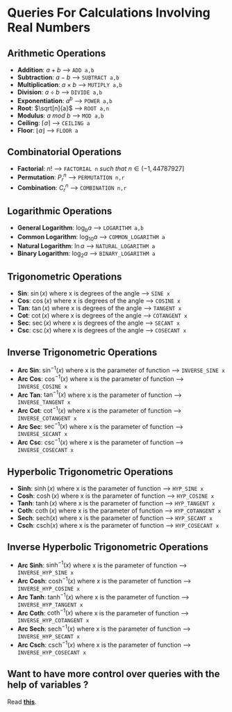 # Queries For Calculations Involving Real Numbers
## Arithmetic Operations
 - **Addition**: $a+b$ --> `ADD a,b`
 - **Subtraction**: $a-b$ --> `SUBTRACT a,b`
 - **Multiplication**: $a\times b$ --> `MUTIPLY a,b`
 - **Division**: $a÷b$ --> `DIVIDE a,b`
 - **Exponentiation**: $a^b$ --> `POWER a,b`
 - **Root**: $\sqrt[n]{a}$ --> `ROOT a,n`
 - **Modulus**: $a \ mod\ b$ --> `MOD a,b`
 - **Ceiling**: $\lceil a \rceil$ --> `CEILING a`
 - **Floor**: $\lfloor a \rfloor$ --> `FLOOR a`
## Combinatorial Operations
 - **Factorial**:   $n!$ --> `FACTORIAL n` *such that* $n\in (-1,44787927]$
 - **Permutation**: $P^n_r$ --> `PERMUTATION n,r`
 - **Combination**: $C^n_r$ --> `COMBINATION n,r`
## Logarithmic Operations
 - **General Logarithm**: $\log_b{a}$ --> `LOGARITHM a,b`
 - **Common Logarithm**: $\log_{10}{a}$ --> `COMMON_LOGARITHM a`
 - **Natural Logarithm**: $\ln{a}$ --> `NATURAL_LOGARITHM a`
 - **Binary Logarithm**: $\log_2{a}$ --> `BINARY_LOGARITHM a`
## Trigonometric Operations
  - **Sin**: $\sin(x)$ where x is degrees of the angle --> `SINE x`
  - **Cos**: $\cos(x)$ where x is degrees of the angle --> `COSINE x`
  - **Tan**: $\tan(x)$ where x is degrees of the angle --> `TANGENT x`
  - **Cot**: $\cot(x)$ where x is degrees of the angle --> `COTANGENT x`
  - **Sec**: $\sec(x)$ where x is degrees of the angle --> `SECANT x`
  - **Csc**: $\csc(x)$ where x is degrees of the angle --> `COSECANT x`
## Inverse Trigonometric Operations
   - **Arc Sin**: $\sin^{-1}(x)$ where x is the parameter of function --> `INVERSE_SINE x`
   - **Arc Cos**: $\cos^{-1}(x)$ where x is the parameter of function --> `INVERSE_COSINE x`
   - **Arc Tan**: $\tan^{-1}(x)$ where x is the parameter of function --> `INVERSE_TANGENT x`
   - **Arc Cot**: $\cot^{-1}(x)$ where x is the parameter of function --> `INVERSE_COTANGENT x`
   - **Arc Sec**: $\sec^{-1}(x)$ where x is the parameter of function --> `INVERSE_SECANT x`
   - **Arc Csc**: $\csc^{-1}(x)$ where x is the parameter of function --> `INVERSE_COSECANT x`
## Hyperbolic Trigonometric Operations
   - **Sinh**: $\sinh(x)$ where x is the parameter of function --> `HYP_SINE x`   
   - **Cosh**: $\cosh(x)$ where x is the parameter of function --> `HYP_COSINE x`   
   - **Tanh**: $\tanh(x)$ where x is the parameter of function --> `HYP_TANGENT x`   
   - **Coth**: $\coth(x)$ where x is the parameter of function --> `HYP_COTANGENT x`   
   - **Sech**: $\text{sech}(x)$ where x is the parameter of function --> `HYP_SECANT x`   
   - **Csch**: $\text{csch}(x)$ where x is the parameter of function --> `HYP_COSECANT x`   
## Inverse Hyperbolic Trigonometric Operations
   - **Arc Sinh**: $\sinh^{-1}(x)$ where x is the parameter of function --> `INVERSE_HYP_SINE x`   
   - **Arc Cosh**: $\cosh^{-1}(x)$ where x is the parameter of function --> `INVERSE_HYP_COSINE x`   
   - **Arc Tanh**: $\tanh^{-1}(x)$ where x is the parameter of function --> `INVERSE_HYP_TANGENT x`   
   - **Arc Coth**: $\coth^{-1}(x)$ where x is the parameter of function --> `INVERSE_HYP_COTANGENT x`   
   - **Arc Sech**: $\text{sech}^{-1}(x)$ where x is the parameter of function --> `INVERSE_HYP_SECANT x`   
   - **Arc Csch**: $\text{csch}^{-1}(x)$ where x is the parameter of function --> `INVERSE_HYP_COSECANT x`   

## Want to have more control over queries with the help of variables ?
Read [**this**](VARIABLES.md).